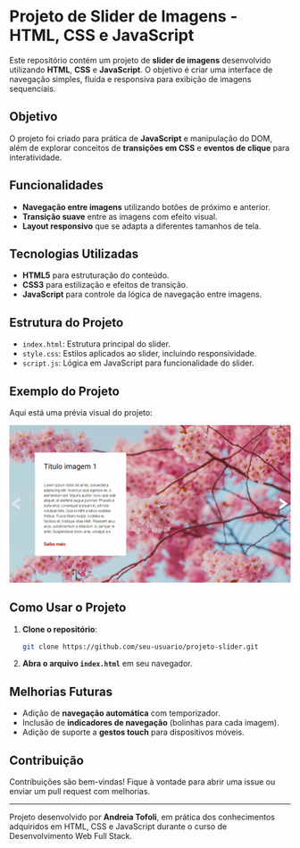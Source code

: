 # Projeto de Slider de Imagens - HTML, CSS e JavaScript

Este repositório contém um projeto de **slider de imagens** desenvolvido utilizando **HTML**, **CSS** e **JavaScript**. O objetivo é criar uma interface de navegação simples, fluida e responsiva para exibição de imagens sequenciais.

## Objetivo
O projeto foi criado para prática de **JavaScript** e manipulação do DOM, além de explorar conceitos de **transições em CSS** e **eventos de clique** para interatividade.

## Funcionalidades
- **Navegação entre imagens** utilizando botões de próximo e anterior.
- **Transição suave** entre as imagens com efeito visual.
- **Layout responsivo** que se adapta a diferentes tamanhos de tela.

## Tecnologias Utilizadas
- **HTML5** para estruturação do conteúdo.
- **CSS3** para estilização e efeitos de transição.
- **JavaScript** para controle da lógica de navegação entre imagens.

## Estrutura do Projeto
- `index.html`: Estrutura principal do slider.
- `style.css`: Estilos aplicados ao slider, incluindo responsividade.
- `script.js`: Lógica em JavaScript para funcionalidade do slider.

## Exemplo do Projeto
Aqui está uma prévia visual do projeto:

![Demonstração do Projeto](imagens/animacao.gif)

## Como Usar o Projeto
1. **Clone o repositório**:
   ```bash
   git clone https://github.com/seu-usuario/projeto-slider.git
   ```
2. **Abra o arquivo `index.html`** em seu navegador.

## Melhorias Futuras
- Adição de **navegação automática** com temporizador.
- Inclusão de **indicadores de navegação** (bolinhas para cada imagem).
- Adição de suporte a **gestos touch** para dispositivos móveis.

## Contribuição
Contribuições são bem-vindas! Fique à vontade para abrir uma issue ou enviar um pull request com melhorias.

---
Projeto desenvolvido por **Andreia Tofoli**, em prática dos conhecimentos adquiridos em HTML, CSS e JavaScript durante o curso de Desenvolvimento Web Full Stack.

